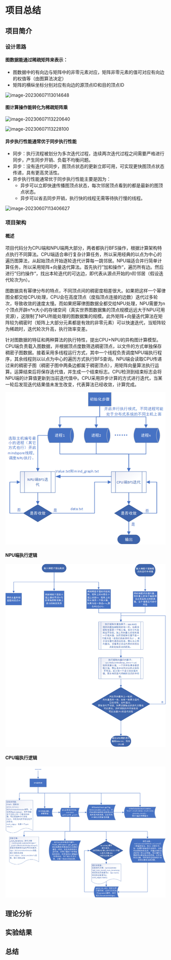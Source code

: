 # 项目总结

## 项目简介

### 设计思路

#### 图数据能通过稀疏矩阵来表示：

- 图数据中的有向边与矩阵中的非零元素对应，矩阵非零元素的值可对应有向边的权值等（由图算法决定）
- 矩阵的横纵坐标分别对应有向边的源顶点ID和目的顶点ID

![image-20230607113014648](C:\Users\huao\AppData\Roaming\Typora\typora-user-images\image-20230607113014648.png)

#### 图计算操作能转化为稀疏矩阵乘

![image-20230607113220640](C:\Users\huao\AppData\Roaming\Typora\typora-user-images\image-20230607113220640.png)

![image-20230607113228100](C:\Users\huao\AppData\Roaming\Typora\typora-user-images\image-20230607113228100.png)

#### 异步执行性能通常优于同步执行性能

- 同步：执行流程被划分为多次迭代过程，连续两次迭代过程之间需要严格进行同步，产生同步开销、负载不均衡问题。
- 异步：没有迭代间同步，图顶点状态的更新立即可用，可实现更快图顶点状态传递，具有更高灵活性。
- 异步执行性能通常优于同步执行性能主要是因为：
  - 异步可以立即快速传播图顶点状态，每次邻居顶点看到的都是最新的图顶点状态。
  - 异步可以省去同步开销，执行快的线程无需等待执行慢的线程。

![image-20230607113406627](C:\Users\huao\AppData\Roaming\Typora\typora-user-images\image-20230607113406627.png)



### 项目架构

#### 概述

项目代码分为CPU端和NPU端两大部分，两者都执行BFS操作，根据计算架构特点执行不同算法。CPU端适合串行复杂计算任务，所以采用经典的以点为中心的遍历图算法，从起始顶点开始逐轮迭代计算每一跳邻居。NPU端适合并行简单计算任务，所以采用矩阵+向量迭代算法。首先执行”加和操作“，遍历所有边。然后进行”归约操作“，找出本轮迭代的可达边，即代表从源点开始的n阶邻居（假设迭代轮次为n）。

图数据具有幂律分布的特点，不同顶点间的稠密度相差很大。如果把这样一个幂律图全都交给CPU处理，CPU会在高度顶点（度指顶点连接的边数）迭代过多轮次，导致收敛的速度太慢。而如果把幂律图数据全都交给NPU处理，NPU需要为n个顶点开辟n*n大小的存储空间（真实世界图数据集的顶点规模远远大于NPU可用资源），这限制了NPU所能处理的图数据集的规模。此外矩阵+向量迭代算法在矩阵较为稠密时（矩阵上大部分元素都是有效的非零元素）可以快速迭代，当矩阵较为稀疏时，迭代轮次升高，执行效率变差。

针对图数据的特征和两种算法的执行特性，提出CPU+NPU的异构图计算模型。CPU端负责载入图数据，并根据顶点度数筛选稠密顶点，以文件的方式单独保存稠密子图数据。接着采用多线程运行方式，其中一个线程负责调度NPU端执行程序，其余线程则以以点为中心的遍历方式执行BFS查询。NPU端会读取CPU传递过来的稠密子图（稠密子图中两条边都属于稠密顶点），用矩阵向量算法执行运算。运算结束后将保存迭代值，并生成一个结束标志。CPU检测到结束标志会将NPU端的计算值更新到当前迭代值中。CPU采用异步计算的方式进行迭代，当某一轮后发现迭代结果值未发生改变，代表算法已经收敛，计算完成。

![整体流程](../算法流程/算法流程.assets/整体流程.png)

#### NPU端执行逻辑

<img src="../算法流程/算法流程.assets/NPU_BFS.png" alt="NPU_BFS" style="zoom:90%;" />

#### CPU端执行逻辑

![BFS逻辑](../算法流程/算法流程.assets/BFS逻辑.png)

## 理论分析



## 实验结果



## 总结